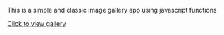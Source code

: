 This is a simple and classic image gallery app using javascript functions 

[Click to view gallery](https://gulshan0201.github.io/HTML-CSS-JavaScript-Projects/Image_galllery/index.html)
